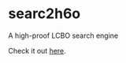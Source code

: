 searc2h6o
=========

A high-proof LCBO search engine

Check it out [here](http://j201.github.io/searc2h6o/).
